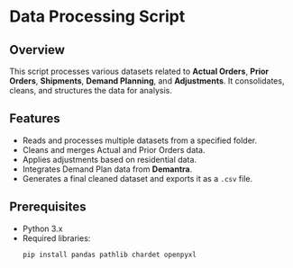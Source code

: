 # Data Processing Script

## Overview
This script processes various datasets related to **Actual Orders**, **Prior Orders**, **Shipments**, **Demand Planning**, and **Adjustments**. It consolidates, cleans, and structures the data for analysis.

## Features
- Reads and processes multiple datasets from a specified folder.
- Cleans and merges Actual and Prior Orders data.
- Applies adjustments based on residential data.
- Integrates Demand Plan data from **Demantra**.
- Generates a final cleaned dataset and exports it as a `.csv` file.

## Prerequisites
- Python 3.x
- Required libraries:
  ```sh
  pip install pandas pathlib chardet openpyxl